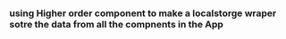 ### using Higher order component to make a localstorge wraper sotre the data from all the compnents in the App

